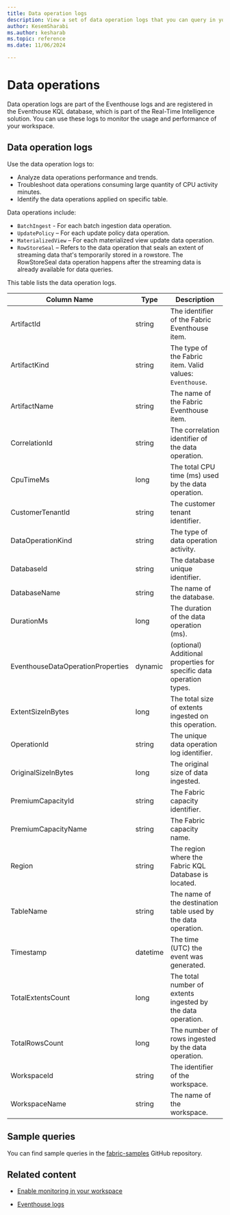 ```yaml
---
title: Data operation logs
description: View a set of data operation logs that you can query in your Microsoft Fabric workspace monitoring database.
author: KesemSharabi
ms.author: kesharab
ms.topic: reference
ms.date: 11/06/2024

---
```


# Data operations

Data operation logs are part of the Eventhouse logs and are registered in the Eventhouse KQL database, which is part of the Real-Time Intelligence solution. You can use these logs to monitor the usage and performance of your workspace.

## Data operation logs

Use the data operation logs to:

* Analyze data operations performance and trends.
* Troubleshoot data operations consuming large quantity of CPU activity minutes.
* Identify the data operations applied on specific table.

Data operations include:
* `BatchIngest` - For each batch ingestion data operation.
* `UpdatePolicy` – For each update policy data operation.
* `MaterializedView` – For each materialized view update data operation.
* `RowStoreSeal` – Refers to the data operation that seals an extent of streaming data that's temporarily stored in a rowstore. The RowStoreSeal data operation happens after the streaming data is already available for data queries.

This table lists the data operation logs.

| Column Name | Type | Description |
|--|--|--|
| ArtifactId | string | The identifier of the Fabric Eventhouse item. |
| ArtifactKind | string | The type of the Fabric item. Valid values: `Eventhouse`. |
| ArtifactName | string | The name of the Fabric Eventhouse item. |
| CorrelationId | string | The correlation identifier of the data operation. |
| CpuTimeMs | long | The total CPU time (ms) used by the data operation. |
| CustomerTenantId | string | The customer tenant identifier. |
| DataOperationKind | string | The type of data operation activity. |
| DatabaseId | string | The database unique identifier. |
| DatabaseName | string | The name of the database. |
| DurationMs | long | The duration of the data operation (ms). |
| EventhouseDataOperationProperties | dynamic | (optional) Additional properties for specific data operation types. |
| ExtentSizeInBytes | long | The total size of extents ingested on this operation. |
| OperationId | string | The unique data operation log identifier. |
| OriginalSizeInBytes | long | The original size of data ingested. |
| PremiumCapacityId | string | The Fabric capacity identifier. |
| PremiumCapacityName | string | The Fabric capacity name. |
| Region | string | The region where the Fabric KQL Database is located. |
| TableName | string | The name of the destination table used by the data operation. |
| Timestamp | datetime | The time (UTC) the event was generated. |
| TotalExtentsCount | long | The total number of extents ingested by the data operation. |
| TotalRowsCount | long | The number of rows ingested by the data operation. |
| WorkspaceId | string | The identifier of the workspace. |
| WorkspaceName | string | The name of the workspace. |

## Sample queries

You can find sample queries in the [fabric-samples](https://github.com/microsoft/fabric-samples) GitHub repository.

## Related content

* [Enable monitoring in your workspace](enable-workspace-monitoring.md)

* [Eventhouse logs](eventhouse-logs.md)
